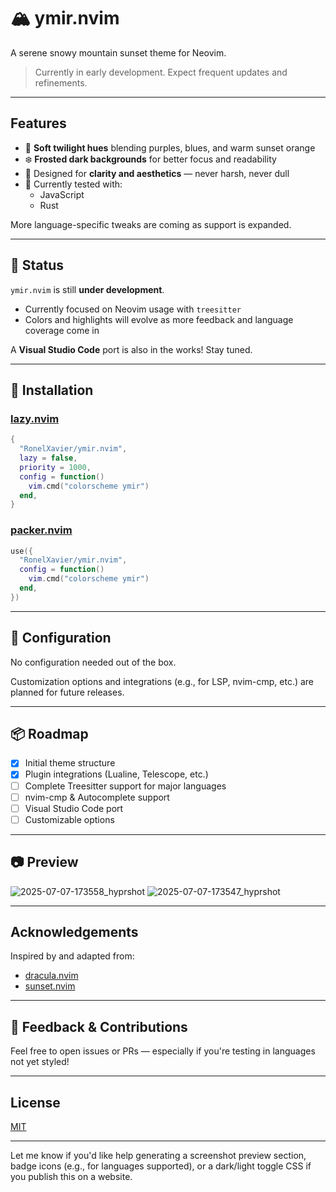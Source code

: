 # 🏔️ ymir.nvim
 A serene snowy mountain sunset theme for Neovim.

> Currently in early development. Expect frequent updates and refinements.
---

## Features

- 🌅 **Soft twilight hues** blending purples, blues, and warm sunset orange
- ❄️ **Frosted dark backgrounds** for better focus and readability
- 🧠 Designed for **clarity and aesthetics** — never harsh, never dull
- 🧪 Currently tested with:
  - JavaScript
  - Rust

More language-specific tweaks are coming as support is expanded.

---

## 🧪 Status

`ymir.nvim` is still **under development**.
- Currently focused on Neovim usage with `treesitter`
- Colors and highlights will evolve as more feedback and language coverage come in

A **Visual Studio Code** port is also in the works! Stay tuned.

---

## 🧰 Installation

### [lazy.nvim](https://github.com/folke/lazy.nvim)

```lua
{
  "RonelXavier/ymir.nvim",
  lazy = false,
  priority = 1000,
  config = function()
    vim.cmd("colorscheme ymir")
  end,
}
```

### [packer.nvim](https://github.com/wbthomason/packer.nvim)

```lua
use({
  "RonelXavier/ymir.nvim",
  config = function()
    vim.cmd("colorscheme ymir")
  end,
})
```

---

## 🔧 Configuration

No configuration needed out of the box.

Customization options and integrations (e.g., for LSP, nvim-cmp, etc.) are planned for future releases.

---

## 📦 Roadmap

* [x] Initial theme structure
* [x] Plugin integrations (Lualine, Telescope, etc.)
* [ ] Complete Treesitter support for major languages
* [ ] nvim-cmp & Autocomplete support 
* [ ] Visual Studio Code port
* [ ] Customizable options

---

## 📷 Preview

![2025-07-07-173558_hyprshot](https://github.com/user-attachments/assets/9e22c78d-e8f6-4f5f-859f-172503b3f01b)
![2025-07-07-173547_hyprshot](https://github.com/user-attachments/assets/97cdd1df-6203-40e4-873e-a5f21e5fcfc6)


---

## Acknowledgements

Inspired by and adapted from:

* [dracula.nvim](https://github.com/Mofiqul/dracula.nvim)
* [sunset.nvim](https://github.com/meeehdi-dev/sunset.nvim)

---

## 💬 Feedback & Contributions

Feel free to open issues or PRs — especially if you're testing in languages not yet styled!

---

## License

[MIT](./LICENSE)

---

Let me know if you'd like help generating a screenshot preview section, badge icons (e.g., for languages supported), or a dark/light toggle CSS if you publish this on a website.

